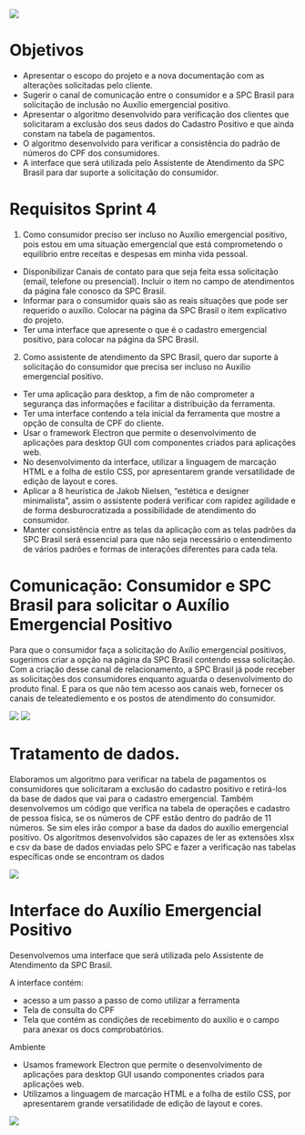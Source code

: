 ![](https://github.com/marciosousa4/projeto-integrador/blob/master/Sprint%204/Sprint4.jpg)

# Objetivos

  - Apresentar o escopo do projeto e a nova documentação com as alterações solicitadas pelo cliente.
  - Sugerir o canal de comunicação entre o consumidor e a SPC Brasil para solicitação de inclusão no Auxílio emergencial positivo.
  - Apresentar o algoritmo desenvolvido para verificação dos clientes que solicitaram a exclusão dos seus dados do Cadastro Positivo e que ainda constam na tabela de pagamentos.
  -  O algoritmo desenvolvido para verificar a consistência do padrão de números do CPF dos consumidores.
  -  A interface que será utilizada pelo Assistente de Atendimento da SPC Brasil para dar suporte a solicitação do consumidor.
 
 # Requisitos Sprint 4

1.	Como consumidor preciso ser incluso no Auxílio emergencial positivo, pois estou em uma situação emergencial que está comprometendo o equilíbrio entre receitas e despesas em minha vida pessoal.
*	Disponibilizar Canais de contato para que seja feita essa solicitação (email, telefone ou presencial). Incluir o item no campo de atendimentos da página fale conosco da SPC Brasil. 
*	Informar para o consumidor quais são as reais situações que pode ser requerido o auxílio. Colocar na página da SPC Brasil o item explicativo do projeto. 
*	Ter uma interface que apresente o que é o cadastro emergencial positivo, para colocar na página da SPC Brasil. 

2.	Como assistente de atendimento da SPC Brasil, quero dar suporte à solicitação do consumidor que precisa ser incluso no Auxílio emergencial positivo.
*	Ter uma aplicação para desktop, a fim de não comprometer a segurança das informações e facilitar a distribuição da ferramenta.
*	Ter uma interface contendo a tela inicial da ferramenta que mostre a opção de consulta de CPF do cliente.
*	Usar o framework Electron que permite o desenvolvimento de aplicações para desktop GUI com componentes criados para aplicações web.
*	No desenvolvimento da interface, utilizar a linguagem de marcação HTML e a folha de estilo CSS, por apresentarem grande versatilidade de edição de layout e cores.
*	Aplicar a 8 heurística de Jakob Nielsen, “estética e designer minimalista”, assim o assistente poderá verificar com rapidez agilidade e de forma desburocratizada a possibilidade de atendimento do consumidor. 
*	Manter consistência entre as telas da aplicação com as telas padrões da SPC Brasil será essencial para que não seja necessário o entendimento de vários padrões e formas de interações diferentes para cada tela. 
  
  # Comunicação: Consumidor e SPC Brasil para solicitar o Auxílio Emergencial Positivo
    

Para que o consumidor faça a solicitação do Axílio emergencial positivos, sugerimos criar a opção na página da SPC Brasil contendo essa solicitação. Com a criação desse canal de relacionamento, a SPC Brasil já pode receber as solicitações dos consumidores enquanto aguarda o desenvolvimento do produto final.
E para os que não tem acesso aos canais web, fornecer os canais de teleatediemento e os postos de atendimento do consumidor.

![](https://github.com/marciosousa4/projeto-integrador/blob/master/Sprint%204/Tela%201.jpg)
![](https://github.com/marciosousa4/projeto-integrador/blob/master/Sprint%204/Tela%20Faleconosco.jpg)

# Tratamento de dados.

Elaboramos um algoritmo para verificar na tabela de pagamentos os consumidores que solicitaram a exclusão do cadastro positivo e retirá-los da base de dados que vai para o cadastro emergencial.
Também desenvolvemos um código que verifica na tabela de operações e cadastro de pessoa física, se os números de CPF estão dentro do padrão de 11 números. Se sim eles irão compor a base da dados do auxílio emergencial positivo.
Os algoritmos desenvolvidos são capazes de ler as extensões xlsx e csv da base de dados enviadas pelo SPC e fazer a verificação nas tabelas específicas onde se encontram os dados

![](https://github.com/marciosousa4/projeto-integrador/blob/master/Sprint%204/an%C3%A1lise%20tabelas.gif)


# Interface do Auxílio Emergencial Positivo
Desenvolvemos uma interface que será utilizada pelo Assistente de Atendimento da SPC Brasil. 

A interface contém:
* acesso a um passo a passo de como utilizar a ferramenta
* Tela de consulta do CPF
* Tela que contém as condições de recebimento do auxilio e o campo para anexar os docs comprobatórios.

Ambiente 

 * Usamos framework Electron que permite o desenvolvimento de aplicações para desktop GUI usando componentes criados para aplicações web.
* Utilizamos a linguagem de marcação HTML e a folha de estilo CSS, por apresentarem grande versatilidade de edição de layout e cores.


![](https://github.com/marciosousa4/projeto-integrador/blob/master/Sprint%204/Interface.gif)
